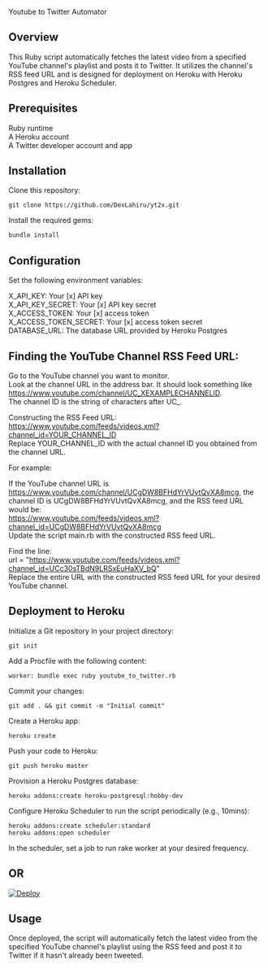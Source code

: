 Youtube to Twitter Automator
## Overview

This Ruby script automatically fetches the latest video from a specified YouTube channel's playlist and posts it to Twitter. It utilizes the channel's RSS feed URL and is designed for deployment on Heroku with Heroku Postgres and Heroku Scheduler.

## Prerequisites

Ruby runtime  
A Heroku account  
A Twitter developer account and app  
## Installation

Clone this repository:  
```
git clone https://github.com/DevLahiru/yt2x.git  
```
Install the required gems:  
```ruby
bundle install
```

## Configuration

Set the following environment variables:

X_API_KEY: Your [x] API key  
X_API_KEY_SECRET: Your [x] API key secret  
X_ACCESS_TOKEN: Your [x] access token  
X_ACCESS_TOKEN_SECRET: Your [x] access token secret  
DATABASE_URL: The database URL provided by Heroku Postgres  
## Finding the YouTube Channel RSS Feed URL:

Go to the YouTube channel you want to monitor.  
Look at the channel URL in the address bar. It should look something like https://www.youtube.com/channel/UC_XEXAMPLECHANNELID.  
The channel ID is the string of characters after UC_.  

Constructing the RSS Feed URL:  
https://www.youtube.com/feeds/videos.xml?channel_id=YOUR_CHANNEL_ID  
Replace YOUR_CHANNEL_ID with the actual channel ID you obtained from the channel URL.  

For example:  

If the YouTube channel URL is https://www.youtube.com/channel/UCgDW8BFHdYrVUvtQvXA8mcg, the channel ID is UCgDW8BFHdYrVUvtQvXA8mcg, and the RSS feed URL would be:  
https://www.youtube.com/feeds/videos.xml?channel_id=UCgDW8BFHdYrVUvtQvXA8mcg  
Update the script main.rb with the constructed RSS feed URL.

Find the line:  
url = "https://www.youtube.com/feeds/videos.xml?channel_id=UCc30sTBdN9LRSxEuHaXV_bQ"  
Replace the entire URL with the constructed RSS feed URL for your desired YouTube channel.

## Deployment to Heroku

Initialize a Git repository in your project directory:
```
git init
```
Add a Procfile with the following content:
```
worker: bundle exec ruby youtube_to_twitter.rb
```
Commit your changes:  
```
git add . && git commit -m "Initial commit"
```

Create a Heroku app:
```
heroku create
```
Push your code to Heroku:
```
git push heroku master
```
Provision a Heroku Postgres database:
```
heroku addons:create heroku-postgresql:hobby-dev
```
Configure Heroku Scheduler to run the script periodically (e.g., 10mins):
```
heroku addons:create scheduler:standard
heroku addons:open scheduler
```
In the scheduler, set a job to run rake worker at your desired frequency.

## OR

<a href="https://heroku.com/deploy?template_url=https://github.com/DevLahiru/yt2x/blob/master/app.json">
  <img src="https://www.herokucdn.com/deploy/button.svg" alt="Deploy">
</a>

## Usage

Once deployed, the script will automatically fetch the latest video from the specified YouTube channel's playlist using the RSS feed and post it to Twitter if it hasn't already been tweeted.
